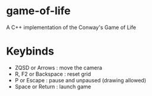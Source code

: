 # game-of-life
A C++ implementation of the Conway's Game of Life

# Keybinds
- ZQSD or Arrows : move the camera 
- R, F2 or Backspace : reset grid
- P or Escape : pause and unpaused (drawing allowed)
- Space or Return : launch game